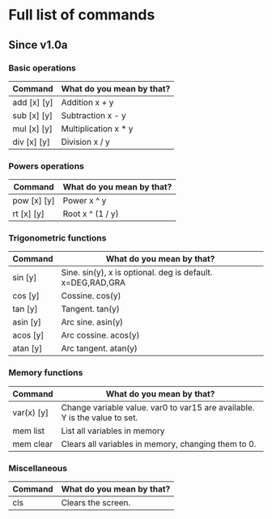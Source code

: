 # Full list of commands

## Since v1.0a
### Basic operations

| Command     | What do you mean by that?       |
|-------------|---------------------------------|
| add [x] [y] | Addition                x + y   |
| sub [x] [y] | Subtraction             x - y   |
| mul [x] [y] | Multiplication          x * y   |
| div [x] [y] | Division                x / y   |

### Powers operations

| Command     | What do you mean by that?       |
|-------------|---------------------------------|
| pow [x] [y] | Power                    x ^ y  |
| rt [x] [y]  | Root                x ^ (1 / y) |

### Trigonometric functions

| Command      | What do you mean by that?                                  |
|--------------|------------------------------------------------------------|
| sin <x> [y]  | Sine. sin(y), x is optional. deg is default. x=DEG,RAD,GRA |
| cos <x> [y]  | Cossine. cos(y)                                            |
| tan <x> [y]  | Tangent. tan(y)                                            |
| asin <x> [y] | Arc sine. asin(y)                                          |
| acos <x> [y] | Arc cossine. acos(y)                                       |
| atan <x> [y] | Arc tangent. atan(y)                                       |

### Memory functions

| Command    | What do you mean by that?                                                  |
|------------|----------------------------------------------------------------------------|
| var(x) [y] | Change variable value. var0 to var15 are available. Y is the value to set. |
| mem list   | List all variables in memory                                               |
| mem clear  | Clears all variables in memory, changing them to 0.                        |

### Miscellaneous

| Command    | What do you mean by that?                                                  |
|------------|----------------------------------------------------------------------------|
| cls        | Clears the screen.                                                         |


